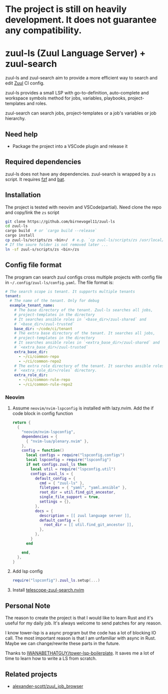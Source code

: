 # The project is still on heavily development. It does not guarantee any compatibility.

# zuul-ls (Zuul Language Server) + zuul-search

zuul-ls and zuul-search aim to provide a more efficient way to search and edit
[Zuul][zuul] CI config.

zuul-ls provides a small LSP with go-to-definition, auto-complete and
workspace symbols method for jobs, variables, playbooks, project-templates and
roles.

zuul-search can search jobs, project-templates or a job's variables or job
hierarchy.

## Need help

- Package the project into a VSCode plugin and release it

## Required dependencies

zuul-ls does not have any dependencies. zuul-search is wrapped by a `zs` script.
It requires [fzf][fzf] and [bat][bat].

## Installation

The project is tested with neovim and VSCode(partial). Need clone the repo and
copy/link the `zs` script

```bash
git clone https://github.com/birnevogel11/zuul-ls
cd zuul-ls
cargo build  # or `cargo build --release`
cargo install
cp zuul-ls/scripts/zs <bin>/  # e.g. `cp zuul-ls/scripts/zs /usr/local/bin`
# If the soure folder is not removed later ...
ln -sf zuul-s/scripts/zs <bin>/zs
```

## Config file format

The program can search zuul configs cross multiple projects with config file in
`~/.config/zuul-ls/config.yaml`. The file format is:

```yaml
# The search scope is tenant. It supports multiple tenants
tenant:
  # The name of the tenant. Only for debug
  example_tenant_name:
    # The base directory of the tenant. Zuul-ls searches all jobs,
    # project-templates in the directory
    # It searches ansible roles in `<base_dir>/zuul-shared` and
    # `<base_dir>/zuul-trusted`
    base_dir: ~/code/ci/tenant
    # The extra base directory of the tenant. It searches all jobs,
    # project-templates in the directory
    # It searches ansible roles in `<extra_base_dir>/zuul-shared` and
    # `<extra_base_dir>/zuul-trusted`
    extra_base_dir:
      - ~/ci/common-repo
      - ~/ci/common-repo2
    # The extra role directory of the tenant. It searches ansible roles in
    # `<extra_role_dir>/roles` directory.
    extra_role_dir:
      - ~/ci/common-rule-repo
      - ~/ci/common-rule-repo2
```

### Neovim

1. Assume `neovim/nvim-lspconfig` is installed with lazy.nvim. Add the if code
   block in config function

   ```lua
   return {
     {
       "neovim/nvim-lspconfig",
       dependencies = {
         { "nvim-lua/plenary.nvim" },
       },
       config = function()
         local configs = require("lspconfig.configs")
         local lspconfig = require("lspconfig")
         if not configs.zuul_ls then
           local util = require("lspconfig.util")
           configs.zuul_ls = {
             default_config = {
               cmd = { "zuul-ls" },
               filetypes = { "yaml", "yaml.ansible" },
               root_dir = util.find_git_ancestor,
               single_file_support = true,
               settings = {},
             },
             docs = {
               description = [[ zuul language server ]],
               default_config = {
                 root_dir = [[ util.find_git_ancestor ]],
               },
             },
           }
         end

       end,
     },
   }
   ```

2. Add lsp config

    ```lua
    require("lspconfig").zuul_ls.setup(...)
    ```

3. Install [telescope-zuul-search.nvim][telescope-zuul-search.nvim]

## Personal Note

The reason to create the project is that I would like to learn Rust and it's
useful for my daily job.  It's always welcome to send patches for any reason.

I know tower-lsp is a async program but the code has a lot of blocking IO call.
The most important reason is that I am unfamiliar with async in Rust. Maybe we
can change/rewrite these parts in the future.

Thanks to [IWANABETHATGUY/tower-lsp-boilerplate][tower-lsp-boilerplate]. It
saves me a lot of time to learn how to write a LS from scratch.

## Related projects

- [alexander-scott/zuul_job_browser](https://github.com/alexander-scott/zuul_job_browser)



[zuul]: https://zuul-ci.org/
[tower-lsp-boilerplate]: https://github.com/IWANABETHATGUY/tower-lsp-boilerplate/
[fzf]: https://github.com/junegunn/fzf
[bat]: https://github.com/sharkdp/bat
[telescope-zuul-search.nvim]: https://github.com/birnevogel11/telescope-zuul-search.nvim

